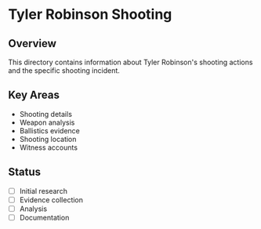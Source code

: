 # Tyler Robinson Shooting

## Overview
This directory contains information about Tyler Robinson's shooting actions and the specific shooting incident.

## Key Areas
- Shooting details
- Weapon analysis
- Ballistics evidence
- Shooting location
- Witness accounts

## Status
- [ ] Initial research
- [ ] Evidence collection
- [ ] Analysis
- [ ] Documentation